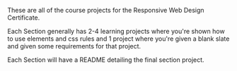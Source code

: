 These are all of the course projects for the Responsive Web Design Certificate.

Each Section generally has 2-4 learning projects where you're shown how to use elements and css rules and 1 project where you're given a blank slate and given some requirements for that project.

Each Section will have a README detailing the final section project.
